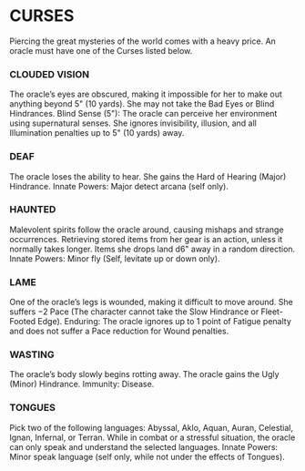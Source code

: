 # CURSES
Piercing the great mysteries of the world comes with a heavy price. An oracle must have one of the Curses listed below.

### CLOUDED VISION
The oracle’s eyes are obscured, making it impossible for her to make out anything beyond 5" (10 yards). She may not take the Bad Eyes or Blind Hindrances.
Blind Sense (5"): The oracle can perceive her environment using supernatural senses. She ignores invisibility, illusion, and all Illumination penalties up to 5" (10 yards) away.

### DEAF
The oracle loses the ability to hear. She gains the Hard of Hearing (Major) Hindrance.
Innate Powers: Major detect arcana (self only).

### HAUNTED
Malevolent spirits follow the oracle around, causing mishaps and strange occurrences. Retrieving stored items from her gear is an action, unless it normally takes longer. Items she drops land d6" away in a random direction.
Innate Powers: Minor fly (Self, levitate up or down only).

### LAME
One of the oracle’s legs is wounded, making it difficult to move around. She suffers −2 Pace (The character cannot take the Slow Hindrance or Fleet-Footed Edge).
Enduring: The oracle ignores up to 1 point of Fatigue penalty and does not suffer a Pace reduction for Wound penalties.

### WASTING
The oracle’s body slowly begins rotting away. The oracle gains the Ugly (Minor) Hindrance.
Immunity: Disease.

### TONGUES
Pick two of the following languages: Abyssal, Aklo, Aquan, Auran, Celestial, Ignan, Infernal, or Terran. While in combat or a stressful situation, the oracle can only speak and understand the selected languages.
Innate Powers: Minor speak language (self only, while not under the effects of Tongues).